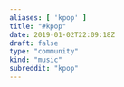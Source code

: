 ```yaml
---
aliases: [ 'kpop' ]
title: "#kpop"
date: 2019-01-02T22:09:18Z
draft: false
type: "community"
kind: "music"
subreddit: "kpop"
---
```

